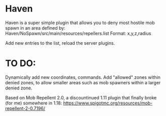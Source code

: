 # Haven

Haven is a super simple plugin that allows you to deny most hostile mob spawn in an area defined by: Haven/NoSpawn/src/main/resources/repellers.list
Format: x,y,z,radius

Add new entries to the list, reload the server plugins.

# TO DO:
Dynamically add new coordinates, commands.
Add "allowed" zones within denied zones, to allow smaller areas such as mob spawners within a larger denied zone.

Based on Mob Repellent 2.0, a discountinued 1.11 plugin that finally broke (for me) somewhere in 1.18:
https://www.spigotmc.org/resources/mob-repellent-2-0.7196/
